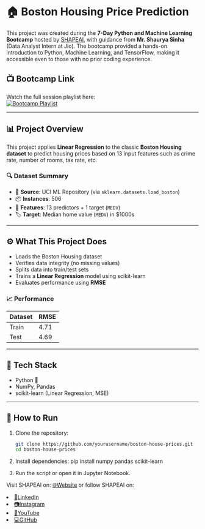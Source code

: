 # 🏠 Boston Housing Price Prediction

This project was created during the **7-Day Python and Machine Learning Bootcamp** hosted by [SHAPEAI](https://www.shapeai.tech), with guidance from **Mr. Shaurya Sinha** (Data Analyst Intern at Jio). The bootcamp provided a hands-on introduction to Python, Machine Learning, and TensorFlow, making it accessible even to those with no prior coding experience.

## 📺 Bootcamp Link

Watch the full session playlist here:  
[![Bootcamp Playlist](https://github.com/ShapeAI/PYTHON-AND-DATA-ANALYTICS/blob/main/YOUTUBE%20THUMBNAIL-5.png)](https://www.youtube.com/playlist?list=PL7zl8TDRnbulNEA-59W7wWgCWE8LEOD6h)

---

## 📊 Project Overview

This project applies **Linear Regression** to the classic **Boston Housing dataset** to predict housing prices based on 13 input features such as crime rate, number of rooms, tax rate, etc.

### 🔍 Dataset Summary

- 📍 **Source**: UCI ML Repository (via `sklearn.datasets.load_boston`)
- 📦 **Instances**: 506
- 🧮 **Features**: 13 predictors + 1 target (`MEDV`)
- 🏷️ **Target**: Median home value (`MEDV`) in $1000s

---

## ⚙️ What This Project Does

- Loads the Boston Housing dataset
- Verifies data integrity (no missing values)
- Splits data into train/test sets
- Trains a **Linear Regression** model using scikit-learn
- Evaluates performance using **RMSE**

### 📈 Performance

| Dataset | RMSE |
|---------|------|
| Train   | 4.71 |
| Test    | 4.69 |

---

## 🧠 Tech Stack

- Python 🐍  
- NumPy, Pandas  
- scikit-learn (Linear Regression, MSE)

---

## 🚀 How to Run

1. Clone the repository:
   ```bash
   git clone https://github.com/yourusername/boston-house-prices.git
   cd boston-house-prices

2. Install dependencies:
   pip install numpy pandas scikit-learn

3. Run the script or open it in Jupyter Notebook.

Visit SHAPEAI on:
<a href="https://www.shapeai.tech"> 🌐Website</a>
or follow SHAPEAI on:
<li><a href=
"https://in.linkedin.com/company/shapeai">🔗LinkedIn</a>
<li><a href=
"https://www.instagram.com/shape.ai/?hl=en">📷Instagram</a>
<li><a
href=
"https://www.youtube.com/channel/UCTUvDLTW9meuDXWcbmISPdA">🎥YouTube</a>
<li><a href=
"https://github.com/shapeai">💻GitHub</a>



